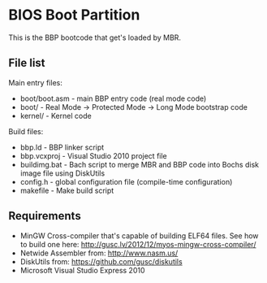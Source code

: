 BIOS Boot Partition
===================

This is the BBP bootcode that get's loaded by MBR.

File list
---------

Main entry files:
* boot/boot.asm - main BBP entry code (real mode code)
* boot/ - Real Mode -> Protected Mode -> Long Mode bootstrap code
* kernel/ - Kernel code

Build files:
* bbp.ld - BBP linker script
* bbp.vcxproj - Visual Studio 2010 project file
* buildimg.bat - Bach script to merge MBR and BBP code into Bochs disk image file using DiskUtils
* config.h - global configuration file (compile-time configuration)
* makefile - Make build script


Requirements
------------

* MinGW Cross-compiler that's capable of building ELF64 files. See how to build one here: http://gusc.lv/2012/12/myos-mingw-cross-compiler/
* Netwide Assembler from: http://www.nasm.us/
* DiskUtils from: https://github.com/gusc/diskutils
* Microsoft Visual Studio Express 2010
